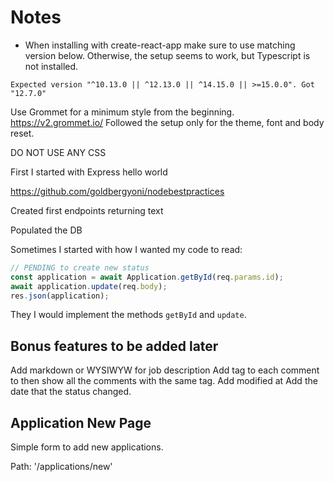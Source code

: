 # Notes

* When installing with create-react-app make sure to use matching version below. Otherwise, the setup seems to work, but Typescript is not installed.

```
Expected version "^10.13.0 || ^12.13.0 || ^14.15.0 || >=15.0.0". Got "12.7.0"
```

Use Grommet for a minimum style from the beginning. https://v2.grommet.io/
Followed the setup only for the theme, font and body reset.

DO NOT USE ANY CSS

First I started with Express hello world

https://github.com/goldbergyoni/nodebestpractices

Created first endpoints returning text

Populated the DB

Sometimes I started with how I wanted my code to read:

```javascript
// PENDING to create new status
const application = await Application.getById(req.params.id);
await application.update(req.body);
res.json(application);
```

They I would implement the methods `getById` and `update`.


## Bonus features to be added later

Add markdown or WYSIWYW for job description
Add tag to each comment to then show all the comments with the same tag.
Add modified at
Add the date that the status changed.

## Application New Page

Simple form to add new applications.

Path: '/applications/new'

